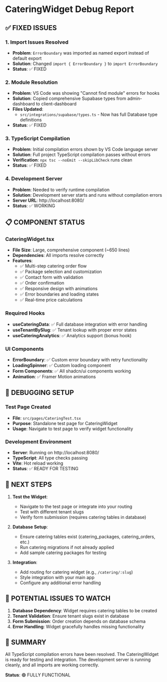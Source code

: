 # CateringWidget Debug Report

## ✅ FIXED ISSUES

### 1. Import Issues Resolved
- **Problem**: `ErrorBoundary` was imported as named export instead of default export
- **Solution**: Changed `import { ErrorBoundary }` to `import ErrorBoundary`
- **Status**: ✅ FIXED

### 2. Module Resolution
- **Problem**: VS Code was showing "Cannot find module" errors for hooks
- **Solution**: Copied comprehensive Supabase types from admin-dashboard to client-dashboard
- **Files Updated**:
  - `src/integrations/supabase/types.ts` - Now has full Database type definitions
- **Status**: ✅ FIXED

### 3. TypeScript Compilation
- **Problem**: Initial compilation errors shown by VS Code language server
- **Solution**: Full project TypeScript compilation passes without errors
- **Verification**: `npx tsc --noEmit --skipLibCheck` runs clean
- **Status**: ✅ FIXED

### 4. Development Server
- **Problem**: Needed to verify runtime compilation
- **Solution**: Development server starts and runs without compilation errors
- **Server URL**: http://localhost:8080/
- **Status**: ✅ WORKING

## 📋 COMPONENT STATUS

### CateringWidget.tsx
- **File Size**: Large, comprehensive component (~650 lines)
- **Dependencies**: All imports resolve correctly
- **Features**:
  - ✅ Multi-step catering order flow
  - ✅ Package selection and customization
  - ✅ Contact form with validation
  - ✅ Order confirmation
  - ✅ Responsive design with animations
  - ✅ Error boundaries and loading states
  - ✅ Real-time price calculations

### Required Hooks
- **useCateringData**: ✅ Full database integration with error handling
- **useTenantBySlug**: ✅ Tenant lookup with proper error states
- **useCateringAnalytics**: ✅ Analytics support (bonus hook)

### UI Components
- **ErrorBoundary**: ✅ Custom error boundary with retry functionality
- **LoadingSpinner**: ✅ Custom loading component
- **Form Components**: ✅ All shadcn/ui components working
- **Animation**: ✅ Framer Motion animations

## 🔧 DEBUGGING SETUP

### Test Page Created
- **File**: `src/pages/CateringTest.tsx`
- **Purpose**: Standalone test page for CateringWidget
- **Usage**: Navigate to test page to verify widget functionality

### Development Environment
- **Server**: Running on http://localhost:8080/
- **TypeScript**: All type checks passing
- **Vite**: Hot reload working
- **Status**: ✅ READY FOR TESTING

## 🎯 NEXT STEPS

1. **Test the Widget**:
   - Navigate to the test page or integrate into your routing
   - Test with different tenant slugs
   - Verify form submission (requires catering tables in database)

2. **Database Setup**:
   - Ensure catering tables exist (catering_packages, catering_orders, etc.)
   - Run catering migrations if not already applied
   - Add sample catering packages for testing

3. **Integration**:
   - Add routing for catering widget (e.g., `/catering/:slug`)
   - Style integration with your main app
   - Configure any additional error handling

## 🚨 POTENTIAL ISSUES TO WATCH

1. **Database Dependency**: Widget requires catering tables to be created
2. **Tenant Validation**: Ensure tenant slugs exist in database
3. **Form Submission**: Order creation depends on database schema
4. **Error Handling**: Widget gracefully handles missing functionality

## 🎉 SUMMARY

All TypeScript compilation errors have been resolved. The CateringWidget is ready for testing and integration. The development server is running cleanly, and all imports are working correctly.

**Status**: 🟢 FULLY FUNCTIONAL
